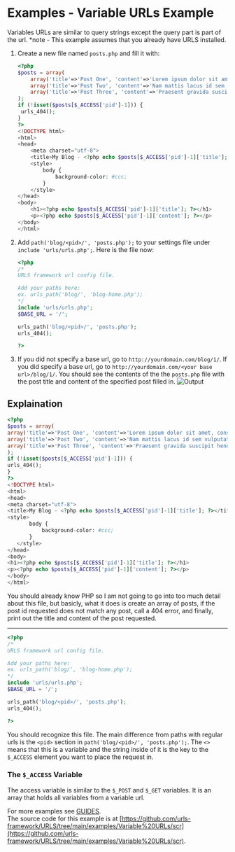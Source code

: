 # Examples - Variable URLs Example
Variables URLs are similar to query strings except the query part is part of the url.
\*note - This example assumes that you already have URLS installed.
1. Create a new file named `posts.php` and fill it with:
   ```PHP
   <?php
   $posts = array(
       array('title'=>'Post One', 'content'=>'Lorem ipsum dolor sit amet, consectetur adipiscing elit. Quisque in scelerisque nibh, et mattis nunc. Aliquam cursus placerat ex in varius. Phasellus urna elit, aliquam nec nulla ac, fringilla blandit justo. Nulla facilisi. Pellentesque non orci non urna venenatis egestas. Quisque gravida mi sed dui fermentum, eu tincidunt elit cursus. Sed lobortis ut turpis quis pretium. Phasellus accumsan tempus commodo. Proin nisi justo, mollis in faucibus ut, mattis a dolor. Ut congue mi tortor, nec pharetra tellus pretium non. Maecenas finibus, sapien in eleifend efficitur, risus magna volutpat sem, nec iaculis risus enim non tellus. Fusce lacinia odio a nibh molestie tincidunt. Aenean nec dui leo.'),
       array('title'=>'Post Two', 'content'=>'Nam mattis lacus id sem vulputate, vel congue nulla consectetur. Sed euismod justo eu urna molestie efficitur. Suspendisse egestas mattis feugiat. Fusce viverra varius sem. Fusce sed sollicitudin ipsum. Sed pulvinar vulputate eros, eget lobortis mi lacinia eget. Nunc egestas id velit id pellentesque. Nam aliquam vestibulum nunc at varius. Donec mauris nisl, pretium ac tempus eget, pulvinar non elit.'),
       array('title'=>'Post Three', 'content'=>'Praesent gravida suscipit hendrerit. Donec in purus hendrerit, mattis quam vel, fermentum odio. Nulla non elit molestie, tincidunt odio at, lacinia magna. Donec id elementum elit. Morbi consectetur urna arcu, dignissim dictum velit vulputate vitae. Integer sed varius lorem, a vestibulum felis. Ut tempor tortor vitae lorem posuere volutpat. Morbi consectetur neque viverra est laoreet, et faucibus turpis sagittis. In sit amet est quis enim euismod euismod. Integer sed nisi malesuada, iaculis ante vel, tempus nisl. Nulla ex risus, facilisis et ullamcorper eget, accumsan at erat. Ut vitae mollis augue, nec bibendum libero. Integer non leo eget risus euismod ornare vitae nec purus. Nam tincidunt aliquet elit.')
   );
   if (!isset($posts[$_ACCESS['pid']-1])) {
   	urls_404();
   }
   ?>
   <!DOCTYPE html>
   <html>
   <head>
       <meta charset="utf-8">
       <title>My Blog - <?php echo $posts[$_ACCESS['pid']-1]['title']; ?></title>
       <style>
		   body {
			   background-color: #ccc;
		   }
	   </style>
   </head>
   <body>
       <h1><?php echo $posts[$_ACCESS['pid']-1]['title']; ?></h1>
       <p><?php echo $posts[$_ACCESS['pid']-1]['content']; ?></p>
   </body>
   </html>
   ```
2. Add `path('blog/<pid>/', 'posts.php');` to your settings file under `include 'urls/urls.php';`. Here is the file now:
   ```PHP
   <?php
   /*
   URLS framework url config file.
   
   Add your paths here:
   ex. urls_path('blog/', 'blog-home.php');
   */
   include 'urls/urls.php';
   $BASE_URL = '/';
   
   urls_path('blog/<pid>/', 'posts.php');
   urls_404();
   
   ?>
   ```
5. If you did not specify a base url, go to `http://yourdomain.com/blog/1/`. If you did specify a base url, go to `http://yourdomain.com/<your base url>/blog/1/`. You should see the contents of the the `posts.php` file with the post title and content of the specified post filled in.
![Output](https://github.com/urls-framework/URLS/blob/main/examples/Variable%20URLs/example2.png?raw=true)

## Explaination
```PHP
<?php
$posts = array(
array('title'=>'Post One', 'content'=>'Lorem ipsum dolor sit amet, consectetur adipiscing elit. Quisque in scelerisque nibh, et mattis nunc. Aliquam cursus placerat ex in varius. Phasellus urna elit, aliquam nec nulla ac, fringilla blandit justo. Nulla facilisi. Pellentesque non orci non urna venenatis egestas. Quisque gravida mi sed dui fermentum, eu tincidunt elit cursus. Sed lobortis ut turpis quis pretium. Phasellus accumsan tempus commodo. Proin nisi justo, mollis in faucibus ut, mattis a dolor. Ut congue mi tortor, nec pharetra tellus pretium non. Maecenas finibus, sapien in eleifend efficitur, risus magna volutpat sem, nec iaculis risus enim non tellus. Fusce lacinia odio a nibh molestie tincidunt. Aenean nec dui leo.'),
array('title'=>'Post Two', 'content'=>'Nam mattis lacus id sem vulputate, vel congue nulla consectetur. Sed euismod justo eu urna molestie efficitur. Suspendisse egestas mattis feugiat. Fusce viverra varius sem. Fusce sed sollicitudin ipsum. Sed pulvinar vulputate eros, eget lobortis mi lacinia eget. Nunc egestas id velit id pellentesque. Nam aliquam vestibulum nunc at varius. Donec mauris nisl, pretium ac tempus eget, pulvinar non elit.'),
array('title'=>'Post Three', 'content'=>'Praesent gravida suscipit hendrerit. Donec in purus hendrerit, mattis quam vel, fermentum odio. Nulla non elit molestie, tincidunt odio at, lacinia magna. Donec id elementum elit. Morbi consectetur urna arcu, dignissim dictum velit vulputate vitae. Integer sed varius lorem, a vestibulum felis. Ut tempor tortor vitae lorem posuere volutpat. Morbi consectetur neque viverra est laoreet, et faucibus turpis sagittis. In sit amet est quis enim euismod euismod. Integer sed nisi malesuada, iaculis ante vel, tempus nisl. Nulla ex risus, facilisis et ullamcorper eget, accumsan at erat. Ut vitae mollis augue, nec bibendum libero. Integer non leo eget risus euismod ornare vitae nec purus. Nam tincidunt aliquet elit.')
);
if (!isset($posts[$_ACCESS['pid']-1])) {
urls_404();
}
?>
<!DOCTYPE html>
<html>
<head>
<meta charset="utf-8">
<title>My Blog - <?php echo $posts[$_ACCESS['pid']-1]['title']; ?></title>
<style>
	   body {
		   background-color: #ccc;
	   }
   </style>
</head>
<body>
<h1><?php echo $posts[$_ACCESS['pid']-1]['title']; ?></h1>
<p><?php echo $posts[$_ACCESS['pid']-1]['content']; ?></p>
</body>
</html>
```
You should already know PHP so I am not going to go into too much detail about this file, but basicly, what it does is create an array of posts, if the post id requested does not match any post, call a 404 error, and finally, print out the title and content of the post requested.
___
```PHP
<?php
/*
URLS framework url config file.

Add your paths here:
ex. urls_path('blog/', 'blog-home.php');
*/
include 'urls/urls.php';
$BASE_URL = '/';

urls_path('blog/<pid>/', 'posts.php');
urls_404();

?>
```
You should recognize this file. The main difference from paths with regular urls is the `<pid>` section in `path('blog/<pid>/', 'posts.php');`. The `<>` means that this is a variable and the string inside of it is the key to the `$_ACCESS` element you want to place the request in.
### The `$_ACCESS` Variable
The access variable is similar to the `$_POST` and `$_GET` variables. It is an array that holds all variables from a variable url.

For more examples see [GUIDES](https://github.com/urls-framework/URLS/blob/main/GUIDES.md).  
The source code for this example is at [https://github.com/urls-framework/URLS/tree/main/examples/Variable%20URLs/scr](https://github.com/urls-framework/URLS/tree/main/examples/Variable%20URLs/scr).
